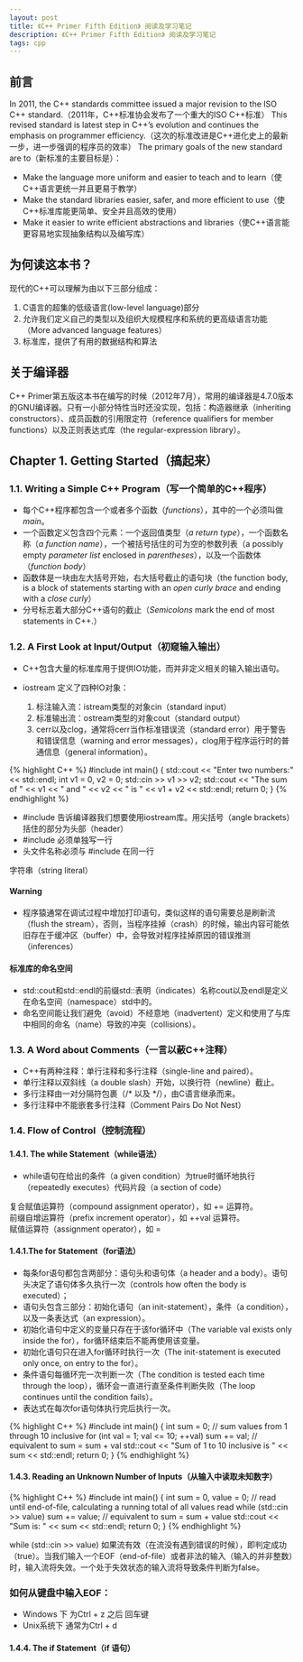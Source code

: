 ```yaml
---
layout: post
title: 《C++ Primer Fifth Edition》 阅读及学习笔记
description: 《C++ Primer Fifth Edition》 阅读及学习笔记
tags: cpp
---
```


## 前言

In 2011, the C++ standards committee issued a major revision to the ISO C++ standard.（2011年，C++标准协会发布了一个重大的ISO C++标准）
This revised standard is latest step in C++’s evolution and continues the emphasis on programmer efficiency.（这次的标准改进是C++进化史上的最新一步，进一步强调的程序员的效率）
The primary goals of the new standard are to（新标准的主要目标是）：

 * Make the language more uniform and easier to teach and to learn（使C++语言更统一并且更易于教学）  
 * Make the standard libraries easier, safer, and more efficient to use（使C++标准库能更简单、安全并且高效的使用）  
 * Make it easier to write efficient abstractions and libraries（使C++语言能更容易地实现抽象结构以及编写库）

## 为何读这本书？

现代的C++可以理解为由以下三部分组成：  

 1. C语言的超集的低级语言(low-level language)部分  
 2. 允许我们定义自己的类型以及组织大规模程序和系统的更高级语言功能（More advanced language features）  
 3. 标准库，提供了有用的数据结构和算法  

## 关于编译器
C++ Primer第五版这本书在编写的时候（2012年7月），常用的编译器是4.7.0版本的GNU编译器。只有一小部分特性当时还没实现，包括：构造器继承（inheriting constructors）、成员函数的引用限定符（reference qualifiers for member functions）以及正则表达式库（the regular-expression library）。

## Chapter 1. Getting Started（搞起来）

### 1.1. Writing a Simple C++ Program（写一个简单的C++程序）

 * 每个C++程序都包含一个或者多个函数（*functions*），其中的一个必须叫做*main*。
 * 一个函数定义包含四个元素：一个返回值类型（*a return type*），一个函数名称（*a function name*），一个被括号括住的可为空的参数列表（a possibly empty *parameter list* enclosed in *parentheses*），以及一个函数体（*function body*）
 * 函数体是一块由左大括号开始，右大括号截止的语句块（the function body, is a block of statements
starting with an *open curly brace* and ending with a *close curly*）
 * 分号标志着大部分C++语句的截止（*Semicolons* mark the end of most statements in C++.）

### 1.2. A First Look at Input/Output（初窥输入输出）

 * C++包含大量的标准库用于提供IO功能，而并非定义相关的输入输出语句。
 * iostream 定义了四种IO对象：  

 	1. 标注输入流：istream类型的对象cin（standard input）  
 	2. 标准输出流：ostream类型的对象cout（standard output）  
 	3. cerr以及clog，通常将cerr当作标准错误流（standard error）用于警告和错误信息（warning and error messages），clog用于程序运行时的普通信息（general information）。  


{% highlight C++ %}
#include <iostream>
int main()
{
	std::cout << "Enter two numbers:" << std::endl;
	int v1 = 0, v2 = 0;
	std::cin >> v1 >> v2;
	std::cout << "The sum of " << v1 << " and " << v2
	<< " is " << v1 + v2 << std::endl;
	return 0;
}
{% endhighlight %}

 * \#include <iostream> 告诉编译器我们想要使用iostream库。用尖括号（angle brackets）括住的部分为头部（header）  
 * \#include 必须单独写一行  
 * 头文件名称必须与 \#include 在同一行  

字符串（string literal）

#### Warning
 * 程序猿通常在调试过程中增加打印语句，类似这样的语句需要总是刷新流（flush the stream），否则，当程序挂掉（crash）的时候，输出内容可能依旧存在于缓冲区（buffer）中，会导致对程序挂掉原因的错误推测（inferences）


#### 标准库的命名空间
 * std::cout和std::endl的前缀std::表明（indicates）名称cout以及endl是定义在命名空间（namespace）std中的。
 * 命名空间能让我们避免（avoid）不经意地（inadvertent）定义和使用了与库中相同的命名（name）导致的冲突（collisions）。

### 1.3. A Word about Comments（一言以蔽C++注释）  
 * C++有两种注释：单行注释和多行注释（single-line and paired）。  
 * 单行注释以双斜线（a double slash）开始，以换行符（newline）截止。  
 * 多行注释由一对分隔符包裹（/\* 以及 \*/），由C语言继承而来。  
 * 多行注释中不能嵌套多行注释（Comment Pairs Do Not Nest）  

### 1.4. Flow of Control（控制流程）  

#### 1.4.1. The while Statement（while语法）  
 * while语句在给出的条件（a given condition）为true时循环地执行（repeatedly executes）代码片段（a section of code）  

复合赋值运算符（compound assignment operator），如 += 运算符。  
前缀自增运算符（prefix increment operator），如 ++val 运算符。  
赋值运算符（assignment operator），如 =   


#### 1.4.1.The for Statement（for语法）  

 * 每条for语句都包含两部分：语句头和语句体（a header and a body）。语句头决定了语句体多久执行一次（controls how often the body is executed）；  
 * 语句头包含三部分：初始化语句（an init-statement），条件（a condition），以及一条表达式（an expression）。  
 * 初始化语句中定义的变量只存在于该for循环中（The variable val exists only inside the for），for循环结束后不能再使用该变量。  
 * 初始化语句只在进入for循环时执行一次（The init-statement is executed only once, on entry to the for）。  
 * 条件语句每循环完一次判断一次（The condition is tested each time through the loop），循环会一直进行直至条件判断失败（The loop continues until the condition fails）。  
 * 表达式在每次for语句体执行完后执行一次。

{% highlight C++ %}
#include <iostream>
int main()
{
	int sum = 0;
	// sum values from 1 through 10 inclusive
	for (int val = 1; val <= 10; ++val)
	sum += val; // equivalent to sum = sum + val
	std::cout << "Sum of 1 to 10 inclusive is "
	<< sum << std::endl;
	return 0;
}
{% endhighlight %}

#### 1.4.3. Reading an Unknown Number of Inputs（从输入中读取未知数字）   

{% highlight C++ %}
#include <iostream>
int main()
{
	int sum = 0, value = 0;
	// read until end-of-file, calculating a running total of all values read
	while (std::cin >> value)
	sum += value; // equivalent to sum = sum + value
	std::cout << "Sum is: " << sum << std::endl;
	return 0;
}
{% endhighlight %}

while (std::cin >> value) 如果流有效（在流没有遇到错误的时候），即判定成功（true）。当我们输入一个EOF（end-of-file）或者非法的输入（输入的并非整数）时，输入流将失效。一个处于失效状态的输入流将导致条件判断为false。


### 如何从键盘中输入EOF：
 * Windows 下 为Ctrl + z 之后 回车键   
 * Unix系统下 通常为Ctrl + d   


#### 1.4.4. The if Statement（if 语句）


